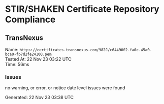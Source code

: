 # STIR/SHAKEN Certificate Repository Compliance

## TransNexus

Name: `https://certificates.transnexus.com/982J/c6449002-fa0c-45a0-bca0-fb7d2fe24100.pem`\
Tested At: 22 Nov 23 03:22 UTC\
Time: 56ms

### Issues

no warning, or error, or notice date level issues were found

Generated: 22 Nov 23 03:38 UTC